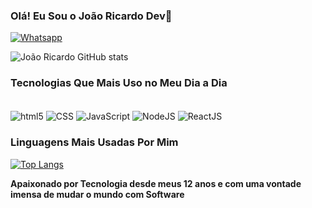 ### Olá! Eu Sou o João Ricardo Dev👋



[![Whatsapp](https://img.shields.io/badge/WhatsApp-25D366?style=for-the-badge&logo=whatsapp&logoColor=white)](https://api.whatsapp.com/send?phone=5511989138885&text=ol%C3%A1%20vim%20pelo%20seu%20github)

![João Ricardo GitHub stats](https://github-readme-stats.vercel.app/api?username=JoaoRicardo2005&show_icons=true&theme=radical)



### Tecnologias Que Mais Uso no Meu Dia a Dia

<div style="display: inline_block"><br/>
<img align="center" alt="html5" src="https://img.shields.io/badge/HTML5-E34F26?style=for-the-badge&logo=html5&logoColor=white">
<img align="center" alt="CSS" src="https://img.shields.io/badge/CSS3-1572B6?style=for-the-badge&logo=css3&logoColor=white">
<img align="center" alt="JavaScript" src="https://img.shields.io/badge/JavaScript-323330?style=for-the-badge&logo=javascript&logoColor=F7DF1E">
<img align="center" alt="NodeJS" src="https://img.shields.io/badge/Node.js-43853D?style=for-the-badge&logo=node.js&logoColor=white">
<img align="center" alt="ReactJS" src="https://img.shields.io/badge/React-20232A?style=for-the-badge&logo=react&logoColor=61DAFB">
</div>

### Linguagens Mais Usadas Por Mim

[![Top Langs](https://github-readme-stats.vercel.app/api/top-langs/?username=JoaoRicardo2005)](https://github.com/anuraghazra/github-readme-stats)


<strong>Apaixonado por Tecnologia desde meus 12 anos e com uma vontade imensa de mudar o mundo com Software</strong>
